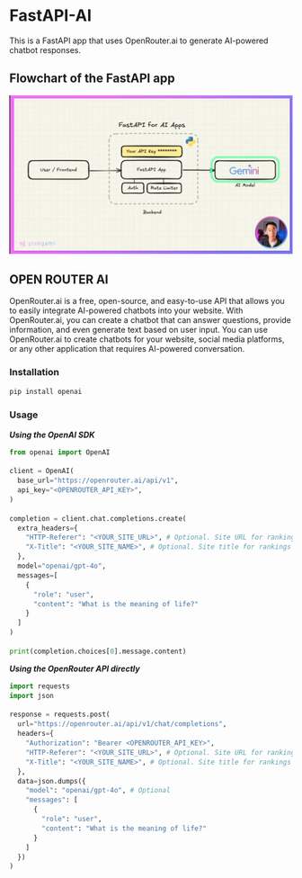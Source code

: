 # FastAPI-AI

This is a FastAPI app that uses OpenRouter.ai to generate AI-powered chatbot responses.

## Flowchart of the FastAPI app

![Flowchart of the FastAPI app](./readme_docs/flowchart.png)

## OPEN ROUTER AI

OpenRouter.ai is a free, open-source, and easy-to-use API that allows you to easily integrate AI-powered chatbots into your website. With OpenRouter.ai, you can create a chatbot that can answer questions, provide information, and even generate text based on user input. You can use OpenRouter.ai to create chatbots for your website, social media platforms, or any other application that requires AI-powered conversation.

### Installation

```bash
pip install openai
```

### Usage

**_Using the OpenAI SDK_**

```python
from openai import OpenAI

client = OpenAI(
  base_url="https://openrouter.ai/api/v1",
  api_key="<OPENROUTER_API_KEY>",
)

completion = client.chat.completions.create(
  extra_headers={
    "HTTP-Referer": "<YOUR_SITE_URL>", # Optional. Site URL for rankings on openrouter.ai.
    "X-Title": "<YOUR_SITE_NAME>", # Optional. Site title for rankings on openrouter.ai.
  },
  model="openai/gpt-4o",
  messages=[
    {
      "role": "user",
      "content": "What is the meaning of life?"
    }
  ]
)

print(completion.choices[0].message.content)
```

**_Using the OpenRouter API directly_**

```python
import requests
import json

response = requests.post(
  url="https://openrouter.ai/api/v1/chat/completions",
  headers={
    "Authorization": "Bearer <OPENROUTER_API_KEY>",
    "HTTP-Referer": "<YOUR_SITE_URL>", # Optional. Site URL for rankings on openrouter.ai.
    "X-Title": "<YOUR_SITE_NAME>", # Optional. Site title for rankings on openrouter.ai.
  },
  data=json.dumps({
    "model": "openai/gpt-4o", # Optional
    "messages": [
      {
        "role": "user",
        "content": "What is the meaning of life?"
      }
    ]
  })
)
```
